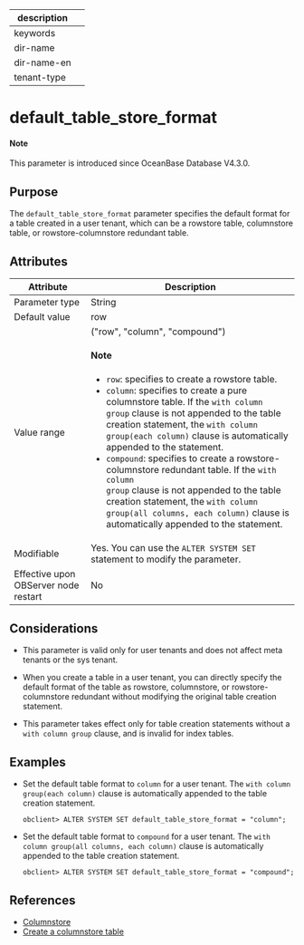 | description ||
|---|---|
| keywords ||
| dir-name ||
| dir-name-en ||
| tenant-type ||

# default_table_store_format

<main id="notice" type='explain'>
  <h4>Note</h4>
  <p>This parameter is introduced since OceanBase Database V4.3.0. </p>
</main>

## Purpose

The `default_table_store_format` parameter specifies the default format for a table created in a user tenant, which can be a rowstore table, columnstore table, or rowstore-columnstore redundant table.

## Attributes

| **Attribute** | **Description** |
| -------- | -------- |
| Parameter type | String |
| Default value | row |
| Value range | ("row", "column", "compound")<main id="notice" type='explain'><h4>Note</h4><ul><li>`row`: specifies to create a rowstore table.   </li><li>`column`: specifies to create a pure columnstore table. If the <code>with column group</code> clause is not appended to the table creation statement, the <code>with column group(each column)</code> clause is automatically appended to the statement.</li><li>`compound`: specifies to create a rowstore-columnstore redundant table. If the <code>with column group</code> clause is not appended to the table creation statement, the <code>with column group(all columns, each column)</code> clause is automatically appended to the statement. </li></ul></main> |
| Modifiable | Yes. You can use the `ALTER SYSTEM SET` statement to modify the parameter.  |
| Effective upon OBServer node restart | No |

## Considerations

* This parameter is valid only for user tenants and does not affect meta tenants or the sys tenant.

* When you create a table in a user tenant, you can directly specify the default format of the table as rowstore, columnstore, or rowstore-columnstore redundant without modifying the original table creation statement.

* This parameter takes effect only for table creation statements without a `with column group` clause, and is invalid for index tables.


## Examples

* Set the default table format to `column` for a user tenant. The `with column group(each column)` clause is automatically appended to the table creation statement.

   ```shell
   obclient> ALTER SYSTEM SET default_table_store_format = "column";
   ```

* Set the default table format to `compound` for a user tenant. The `with column group(all columns, each column)` clause is automatically appended to the table creation statement.

   ```shell
   obclient> ALTER SYSTEM SET default_table_store_format = "compound";
   ```

## References

* [Columnstore](../../../../700.reference/100.oceanbase-database-concepts/900.storage-architecture/200.data-storage/320.columnstore-engine.md)
* [Create a columnstore table](../../../../700.reference/300.database-object-management/100.manage-object-of-mysql-mode/200.manage-tables-of-mysql-mode/200.create-a-table-for-mysql-tenant-of-mysql-mode.md)